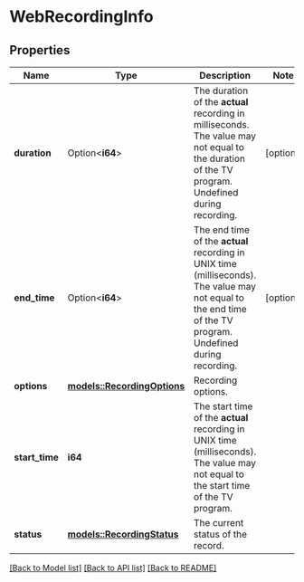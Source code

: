 # WebRecordingInfo

## Properties

Name | Type | Description | Notes
------------ | ------------- | ------------- | -------------
**duration** | Option<**i64**> | The duration of the **actual** recording in milliseconds.  The value may not equal to the duration of the TV program.  Undefined during recording. | [optional]
**end_time** | Option<**i64**> | The end time of the **actual** recording in UNIX time (milliseconds).  The value may not equal to the end time of the TV program.  Undefined during recording. | [optional]
**options** | [**models::RecordingOptions**](RecordingOptions.md) | Recording options. | 
**start_time** | **i64** | The start time of the **actual** recording in UNIX time (milliseconds).  The value may not equal to the start time of the TV program. | 
**status** | [**models::RecordingStatus**](RecordingStatus.md) | The current status of the record. | 

[[Back to Model list]](../README.md#documentation-for-models) [[Back to API list]](../README.md#documentation-for-api-endpoints) [[Back to README]](../README.md)


